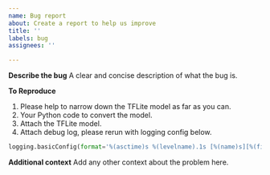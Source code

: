 ```yaml
---
name: Bug report
about: Create a report to help us improve
title: ''
labels: bug
assignees: ''

---
```


**Describe the bug**
A clear and concise description of what the bug is.

**To Reproduce**
1. Please help to narrow down the TFLite model as far as you can.
2. Your Python code to convert the model.
3. Attach the TFLite model.
4. Attach debug log, please rerun with logging config below.
```python
logging.basicConfig(format='%(asctime)s %(levelname).1s [%(name)s][%(filename)s:%(lineno)d] %(message)s', level=logging.DEBUG)
```

**Additional context**
Add any other context about the problem here.
